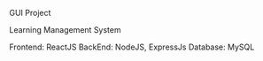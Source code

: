 GUI Project

Learning Management System

Frontend: ReactJS
BackEnd: NodeJS, ExpressJs
Database: MySQL
